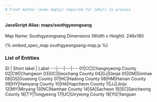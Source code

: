 ```yaml
---
# Front matter (even empty) required for Jekyll to process
---
```


#### JavaScript Alias: maps/southgyeongsang

Map Name: Southgyeongsang
Dimensions (Width x Height): 246x180




{% embed_spec_map southgyeongsang-map.js %}

### List of Entities

ID | Short label | Label
---|---|---|---
01|CC|Changnyeong County
02|CW|Changwon
03|GC|Geochang County
04|GJ|Geoje
05|GM|Gimhae
06|GS|Goseong County
07|HC|Hadong County
08|HM|Haman County
09|HY|Hamyang County
10|HA|Hapcheon County
11|JJ|Jinju
12|MY|Miryang
13|NC|Namhae County
14|SA|Sacheon
15|SC|Sancheong County
16|TY|Tongyeong
17|UC|Uiryeong County
18|YG|Yangsan